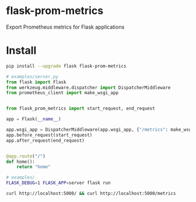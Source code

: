# flask-prom-metrics
Export Prometheus metrics for Flask applications

# Install

```bash
pip install --upgrade flask flask-prom-metrics
```

```python
# examples/server.py
from flask import Flask
from werkzeug.middleware.dispatcher import DispatcherMiddleware
from prometheus_client import make_wsgi_app


from flask_prom_metrics import start_request, end_request

app = Flask(__name__)

app.wsgi_app = DispatcherMiddleware(app.wsgi_app, {"/metrics": make_wsgi_app()})
app.before_request(start_request)
app.after_request(end_request)


@app.route("/")
def home():
    return "home"

```

```bash
# examples/
FLASK_DEBUG=1 FLASK_APP=server flask run
```

```bash
curl http://localhost:5000/ && curl http://localhost:5000/metrics
```
